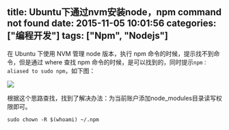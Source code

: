 title: Ubuntu下通过nvm安装node，npm command not found
date: 2015-11-05 10:01:56
categories: ["编程开发"]
tags: ["Npm", "Nodejs"]
---
在 Ubuntu 下使用 NVM 管理 node 版本，执行 npm 命令的时候，提示找不到命令，但是通过 where 查找 npm 命令的时候，是可以找到的，同时提示`npm：aliased to sudo npm`，如下图：

![](http://7xkexv.dl1.z0.glb.clouddn.com/vetech/nvm-npm-not-found.jpeg)

根据这个思路查找，找到了解决办法：为当前账户添加node_modules目录读写权限即可。
```
sudo chown -R $(whoami) ~/.npm
```